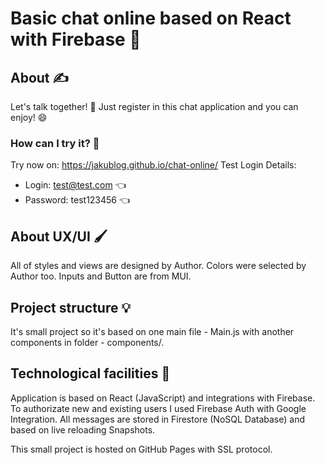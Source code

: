 # Basic chat online based on React with Firebase 🤯

## About ✍️

Let's talk together! 🥇 Just register in this chat application and you can enjoy! 😄

### How can I try it? 🤔

Try now on: https://jakublog.github.io/chat-online/
Test Login Details:

- Login: test@test.com 👈
- Password: test123456 👈

## About UX/UI 🖌️

All of styles and views are designed by Author.
Colors were selected by Author too.
Inputs and Button are from MUI.

## Project structure 💡

It's small project so it's based on one main file - Main.js
with another components in folder - components/.

## Technological facilities 👷

Application is based on React (JavaScript) and integrations with Firebase.
To authorizate new and existing users I used Firebase Auth with Google Integration.
All messages are stored in Firestore (NoSQL Database) and based on live reloading Snapshots.

This small project is hosted on GitHub Pages with SSL protocol.
